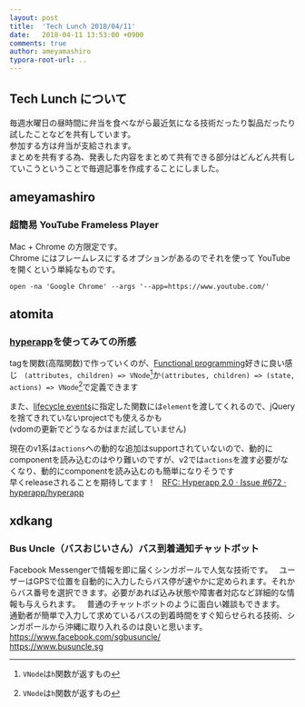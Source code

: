```yaml
---
layout: post
title:  'Tech Lunch 2018/04/11'
date:   2018-04-11 13:53:00 +0900
comments: true
author: ameyamashiro
typora-root-url: ..
---
```


## Tech Lunch について

毎週水曜日の昼時間に弁当を食べながら最近気になる技術だったり製品だったり試したことなどを共有しています。  
参加する方は弁当が支給されます。  
まとめを共有する為、発表した内容をまとめて共有できる部分はどんどん共有していこうということで毎週記事を作成することにしました。  

## ameyamashiro

### 超簡易 YouTube Frameless Player

Mac + Chrome の方限定です。  
Chrome にはフレームレスにするオプションがあるのでそれを使って YouTube を開くという単純なものです。

```
open -na 'Google Chrome' --args '--app=https://www.youtube.com/'
```


## atomita

### [hyperapp](https://github.com/hyperapp/hyperapp)を使ってみての所感

tagを関数(高階関数)で作っていくのが、[Functional programming](https://ja.wikipedia.org/wiki/%E9%96%A2%E6%95%B0%E5%9E%8B%E8%A8%80%E8%AA%9E#%E9%96%A2%E6%95%B0%E5%9E%8B%E3%83%97%E3%83%AD%E3%82%B0%E3%83%A9%E3%83%9F%E3%83%B3%E3%82%B0)好きに良い感じ   
`(attributes, children) => VNode`[^1]か`(attributes, children) => (state, actions) => VNode`[^1]で定義できます  

[^1]: `VNode`は`h`関数が返すもの

また、[lifecycle events](https://github.com/hyperapp/hyperapp#lifecycle-events)に指定した関数には`element`を渡してくれるので、jQueryを捨てきれていないprojectでも使えるかも  
(vdomの更新でどうなるかはまだ試していません)

現在のv1系は`actions`への動的な追加はsupportされていないので、動的にcomponentを読み込むのはやり難いのですが、v2では`actions`を渡す必要がなくなり、動的にcomponentを読み込むのも簡単になりそうです  
早くreleaseされることを期待してます！   
[RFC: Hyperapp 2.0 · Issue #672 · hyperapp/hyperapp](https://github.com/hyperapp/hyperapp/issues/672)


## xdkang

### Bus Uncle（バスおじいさん）バス到着通知チャットボット

Facebook Messengerで情報を即に届くシンガポールで人気な技術です。  
ユーザーはGPSで位置を自動的に入力したらバス停が速やかに定められます。それからバス番号を選択できます。必要があれば込み状態や障害者対応など詳細的な情報も与えられます。  
普通のチャットボットのように面白い雑談もできます。  
通勤者が簡単で入力して求めているバスの到着時間をすぐ知らせられる技術、シンガポールから沖縄に取り入れるのは良いと思います。  
https://www.facebook.com/sgbusuncle/  
https://www.busuncle.sg
